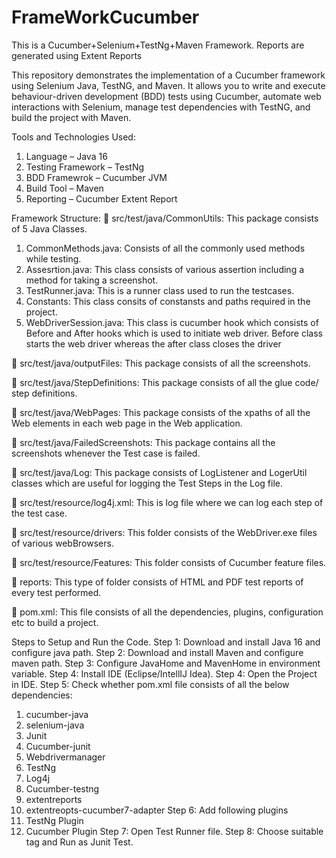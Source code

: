 # FrameWorkCucumber
This is a Cucumber+Selenium+TestNg+Maven Framework. Reports are generated using Extent Reports

This repository demonstrates the implementation of a Cucumber framework using Selenium Java, TestNG, and Maven. 
It allows you to write and execute behaviour-driven development (BDD) tests using Cucumber, 
automate web interactions with Selenium, manage test dependencies with TestNG, and build the project with Maven.

Tools and Technologies Used:
1.	Language – Java 16
2.	Testing Framework – TestNg
3.	BDD Framewrok – Cucumber JVM
4.	Build Tool – Maven
5.	Reporting – Cucumber Extent Report

Framework Structure:
	src/test/java/CommonUtils: This package consists of 5 Java Classes.
1.	CommonMethods.java: Consists of all the commonly used methods while testing.
2.	Assesrtion.java: This class consists of various assertion including a method for taking a screenshot.
3.	TestRunner.java: This is a runner class used to run the testcases.
4.	Constants: This class consits of constansts and paths required in the project.
5.	WebDriverSession.java: This class is cucumber hook which consists of Before and After hooks which is used to initiate web driver.
Before class starts the web driver whereas the after class closes the driver

	src/test/java/outputFiles: This package consists of all the screenshots.

	src/test/java/StepDefinitions: This package consists of all the glue code/ step definitions.

	src/test/java/WebPages: This package consists of the xpaths of all the Web elements in each web page in the Web application.

	src/test/java/FailedScreenshots: This package contains all the screenshots whenever the Test case is failed.

	src/test/java/Log: This package consists of LogListener and LogerUtil classes which are useful for logging the Test Steps in the Log file.

	src/test/resource/log4j.xml: This is log file where we can log each step of the test case.

	src/test/resource/drivers: This folder consists of the WebDriver.exe files of various webBrowsers.

	src/test/resource/Features: This folder consists of Cucumber feature files.

	reports: This type of folder consists of HTML and PDF test reports of every test performed.

	pom.xml: This file consists of all the dependencies, plugins, configuration etc to build a project.

 


Steps to Setup and Run the Code.
Step 1: Download and install Java 16 and configure java path.
Step 2: Download and install Maven and configure maven path.
Step 3: Configure JavaHome and MavenHome in environment variable.
Step 4: Install IDE (Eclipse/IntellIJ Idea).
Step 4: Open the Project in IDE.
Step 5: Check whether pom.xml file consists of all the below dependencies:
1.	cucumber-java
2.	selenium-java
3.	Junit
4.	Cucumber-junit
5.	Webdrivermanager
6.	TestNg
7.	Log4j
8.	Cucumber-testng
9.	extentreports
10.	extentreopts-cucumber7-adapter
Step 6: Add following plugins
1.	TestNg Plugin
2.	Cucumber Plugin
Step 7: Open Test Runner file.
Step 8: Choose suitable tag and Run as Junit Test.



